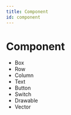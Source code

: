 ```yaml
---
title: Component
id: component
---
```


# Component

- Box
- Row
- Column
- Text
- Button
- Switch
- Drawable
- Vector
